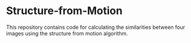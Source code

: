 # Structure-from-Motion
This repository contains code for calculating the similarities between four images using the structure from motion algorithm.
